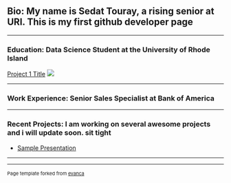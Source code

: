 ## Bio: My name is Sedat Touray, a rising senior at URI. This is my first github developer page

---
### Education: Data Science Student at the University of Rhode Island

[Project 1 Title](/sample_page)
<img src="images/IMG_0525.jpg?raw=true"/>

---
### Work Experience: Senior Sales Specialist at Bank of America


---
### Recent Projects: I am working on several awesome projects and i will update soon. sit tight


- [Sample Presentation](http://bloose.github.io/pdf/sample_presentation.pdf)

---




---
<p style="font-size:11px">Page template forked from <a href="https://github.com/evanca/quick-portfolio">evanca</a></p>
<!-- Remove above link if you don't want to attibute -->

